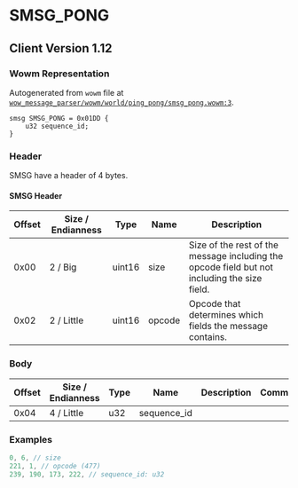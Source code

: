 # SMSG_PONG

## Client Version 1.12

### Wowm Representation

Autogenerated from `wowm` file at [`wow_message_parser/wowm/world/ping_pong/smsg_pong.wowm:3`](https://github.com/gtker/wow_messages/tree/main/wow_message_parser/wowm/world/ping_pong/smsg_pong.wowm#L3).
```rust,ignore
smsg SMSG_PONG = 0x01DD {
    u32 sequence_id;
}
```
### Header

SMSG have a header of 4 bytes.

#### SMSG Header

| Offset | Size / Endianness | Type   | Name   | Description |
| ------ | ----------------- | ------ | ------ | ----------- |
| 0x00   | 2 / Big           | uint16 | size   | Size of the rest of the message including the opcode field but not including the size field.|
| 0x02   | 2 / Little        | uint16 | opcode | Opcode that determines which fields the message contains.|

### Body

| Offset | Size / Endianness | Type | Name | Description | Comment |
| ------ | ----------------- | ---- | ---- | ----------- | ------- |
| 0x04 | 4 / Little | u32 | sequence_id |  |  |

### Examples
```c
0, 6, // size
221, 1, // opcode (477)
239, 190, 173, 222, // sequence_id: u32
```
